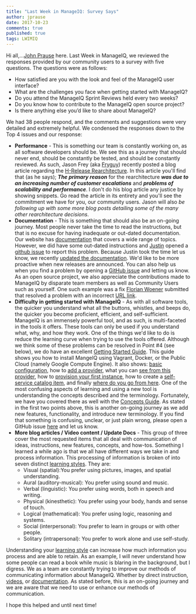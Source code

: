 ```yaml
---
title: "Last Week in ManageIQ: Survey Says"
author: jprause
date: 2017-10-23
comments: true
published: true
tags: LWIMIQ
---
```


Hi all,...[John Prause][jprause] here. Last Week in ManageIQ, we reviewed the responses provided by our community users to a survey with five questions. The questions were as follows:
  - How satisfied are you with the look and feel of the ManageIQ user interface?
  - What are the challenges you face when getting started with ManageIQ?
  - Do you attend the ManageIQ Sprint Reviews held every two weeks?
  - Do you know how to contribute to the ManageIQ open source project?
  - Is there anything else you’d like to share about ManageIQ?

We had 38 people respond, and the comments and suggestions were very detailed and extremely helpful. We condensed the responses down to the Top 4 issues and our response:
  - **Performance** - This is something our team is constantly working on, as all software developers should be. We see this as a journey that should never end, should be constantly be tested, and should be constantly reviewed. As such, Jason Frey (aka [Fryguy][fry]) recently posted a blog article regarding the [H-Release Rearchitecture][hrelease]. In this article you'll find that (as he says); _**The primary reason**_ for the rearchitecture _**was due to an increasing number of customer escalations**_ and _**problems of scalability and performance**_. I don't do his blog article any justice by showing snippets. Go read the article in its entirety and you'll see the commitment we have for you, our community users. Jason will also _be following up with some more blog posts detailing some of the many other rearchitecture decisions_.
  - **Documentation** - This is something that should also be an on-going journey. Most people never take the time to read the instructions, but that is no excuse for having inadequate or out-dated documentation. Our website has [documentation][doc] that covers a wide range of topics. However, we did have some out-dated instructions and [Justin][just] opened a [github issue][justissue] to report this problem. Because Justin took the time let us know, we recently [updated the documentation][update]. We'd like to be more proactive when new releases are announced. You can also help us when you find a problem by opening a [GitHub issue][gitissue] and letting us know. As an open source project, we also appreciate the contributions made to ManageIQ by disparate team members as well as Community Users such as yourself. One such example was a fix [Florian Woener][flor] submitted that resolved a problem with an incorrect [URL link][link].
  - **Difficulty in getting started with ManageIQ** - As with all software tools, the quicker you understand what all the buttons, whistles, and beeps do, the quicker you become proficient, efficient, and self-sufficient. ManageIQ is an immensely powerful tool, and as such, is multi-faceted in the tools it offers. These tools can only be used if you understand what, why, and how they work. One of the things we'd like to do is reduce the learning curve when trying to use the tools offered. Although we think some of these problems can be resolved in Point #4 (see below), we do have an excellent [Getting Started Guide][getstart]. This guide shows you how to install MangeIQ using Vagrant, Docker, or the Public Cloud (namely Google Compute Engine). It also shows: [basic configuration][config], how to [add a provider][provider], what you can [see from this provider][see], how to [provision your first instance][instance], how to create a [self-service catalog item][item], and finally [where do you go from here][where]. One of the most confusing aspects of learning and using a new tool is understanding the concepts described and the terminology. Fortunately, we have you covered there as well with the [Concepts Guide][terms]. As stated in the first two points above, this is another on-going journey as we add new features, functionality, and introduce new terminology. If you find that something is confusing, unclear, or just plain wrong, please open a GitHub issue [here][new] and let us know.
  - **More blog articles / Video content / Update Docs** - This group of three cover the most requested items that all deal with communication of ideas, instructions, new features, concepts, and how-tos. Something I learned a while ago is that we all have different ways we take in and process information. This processing of information is broken of into seven distinct [learning styles][style]. They are:
    - Visual (spatial):You prefer using pictures, images, and spatial understanding.
    - Aural (auditory-musical): You prefer using sound and music.
    - Verbal (linguistic): You prefer using words, both in speech and writing.
    - Physical (kinesthetic): You prefer using your body, hands and sense of touch.
    - Logical (mathematical): You prefer using logic, reasoning and systems.
    - Social (interpersonal): You prefer to learn in groups or with other people.
    - Solitary (intrapersonal): You prefer to work alone and use self-study.

Understanding your [learning style][learn] can increase how much information you process and are able to retain. As an example, I will never understand how some people can read a book while music is blaring in the background, but I digress. We as a team are constantly trying to improve our methods of communicating information about ManageIQ. Whether by direct instruction, [videos][vids], or [documentation][doc]. As stated before, this is an on-going journey and we are aware that we need to use or enhance our methods of communication.

I hope this helped and until next time!

[jprause]: https://github.com/jprause
[fry]: https://github.com/fryguy
[hrelease]: http://manageiq.org/blog/2017/10/h-release-rearchitecture/
[doc]: http://manageiq.org/docs/
[just]: https://github.com/jgeorgeson
[justissue]: https://github.com/ManageIQ/manageiq.org/issues/543
[update]: https://github.com/ManageIQ/manageiq.org/pull/588
[gitissue]: https://github.com/ManageIQ/manageiq.org/issues
[flor]: https://github.com/FlorianOnmyown
[link]: https://github.com/ManageIQ/manageiq.org/pull/587
[getstart]: http://manageiq.org/docs/get-started/
[config]: http://manageiq.org/docs/get-started/basic-configuration
[provider]: http://manageiq.org/docs/get-started/add-a-provider
[see]: http://manageiq.org/docs/get-started/review-provider
[instance]: http://manageiq.org/docs/get-started/provision-machine
[item]: http://manageiq.org/docs/get-started/create-service-item
[where]: http://manageiq.org/docs/get-started/where-to-go-from-here
[terms]: http://manageiq.org/docs/get-started/concepts
[new]: https://github.com/ManageIQ/manageiq.org/issues/new
[style]: https://en.wikipedia.org/wiki/Learning_styles
[learn]: https://youtu.be/3_bQUSFzLI4
[vids]: https://www.youtube.com/user/ManageIQVideo/videos
